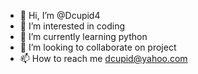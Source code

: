 - 👋 Hi, I’m @Dcupid4
- 👀 I’m interested in coding
-  🌱 I’m currently learning python
- 💞️ I’m looking to collaborate on project
- 📫 How to reach me dcupid@yahoo.com

<!---
Dcupid4/Dcupid4 is a ✨ special ✨ repository because its `README.md` (this file) appears on your GitHub profile.
You can click the Preview link to take a look at your changes.
--->
